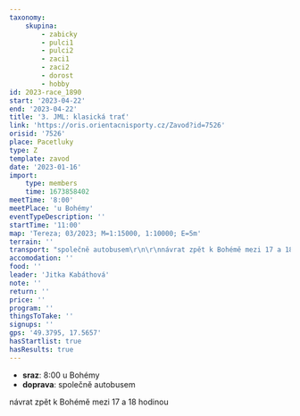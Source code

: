 ```yaml
---
taxonomy:
    skupina:
        - zabicky
        - pulci1
        - pulci2
        - zaci1
        - zaci2
        - dorost
        - hobby
id: 2023-race_1890
start: '2023-04-22'
end: '2023-04-22'
title: '3. JML: klasická trať'
link: 'https://oris.orientacnisporty.cz/Zavod?id=7526'
orisid: '7526'
place: Pacetluky
type: Z
template: zavod
date: '2023-01-16'
import:
    type: members
    time: 1673858402
meetTime: '8:00'
meetPlace: 'u Bohémy'
eventTypeDescription: ''
startTime: '11:00'
map: 'Tereza; 03/2023; M=1:15000, 1:10000; E=5m'
terrain: ''
transport: "společně autobusem\r\n\r\nnávrat zpět k Bohémě mezi 17 a 18 hodinou"
accomodation: ''
food: ''
leader: 'Jitka Kabáthová'
note: ''
return: ''
price: ''
program: ''
thingsToTake: ''
signups: ''
gps: '49.3795, 17.5657'
hasStartlist: true
hasResults: true
---
```


* **sraz**: 8:00 u Bohémy
* **doprava**: společně autobusem

návrat zpět k Bohémě mezi 17 a 18 hodinou
